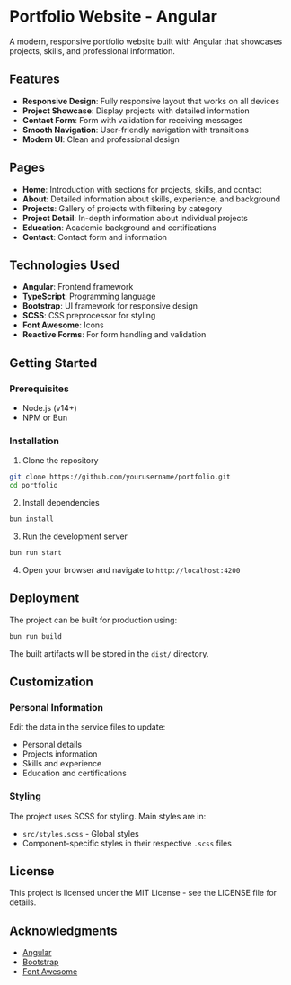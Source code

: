 # Portfolio Website - Angular

A modern, responsive portfolio website built with Angular that showcases projects, skills, and professional information.

## Features

- **Responsive Design**: Fully responsive layout that works on all devices
- **Project Showcase**: Display projects with detailed information
- **Contact Form**: Form with validation for receiving messages
- **Smooth Navigation**: User-friendly navigation with transitions
- **Modern UI**: Clean and professional design

## Pages

- **Home**: Introduction with sections for projects, skills, and contact
- **About**: Detailed information about skills, experience, and background
- **Projects**: Gallery of projects with filtering by category
- **Project Detail**: In-depth information about individual projects
- **Education**: Academic background and certifications
- **Contact**: Contact form and information

## Technologies Used

- **Angular**: Frontend framework
- **TypeScript**: Programming language
- **Bootstrap**: UI framework for responsive design
- **SCSS**: CSS preprocessor for styling
- **Font Awesome**: Icons
- **Reactive Forms**: For form handling and validation

## Getting Started

### Prerequisites

- Node.js (v14+)
- NPM or Bun

### Installation

1. Clone the repository
```bash
git clone https://github.com/yourusername/portfolio.git
cd portfolio
```

2. Install dependencies
```bash
bun install
```

3. Run the development server
```bash
bun run start
```

4. Open your browser and navigate to `http://localhost:4200`

## Deployment

The project can be built for production using:

```bash
bun run build
```

The built artifacts will be stored in the `dist/` directory.

## Customization

### Personal Information

Edit the data in the service files to update:
- Personal details
- Projects information
- Skills and experience
- Education and certifications

### Styling

The project uses SCSS for styling. Main styles are in:
- `src/styles.scss` - Global styles
- Component-specific styles in their respective `.scss` files

## License

This project is licensed under the MIT License - see the LICENSE file for details.

## Acknowledgments

- [Angular](https://angular.dev)
- [Bootstrap](https://getbootstrap.com)
- [Font Awesome](https://fontawesome.com)

